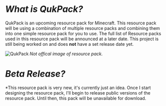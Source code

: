 # *What is QukPack?*
QukPack is an upcoming resource pack for Minecraft. This resource pack will be using a combination of multiple resource packs and combining them into one simple resource pack for you to use. The full list of Resource packs used in this resource pack will be announced at a later date. This project is still being worked on and does **not** have a set release date yet.


![QukPack](https://i.imgur.com/TPmCSr8.jpg)
*Not offical image of resource pack.*


# *Beta Release?*
*This resource pack is very new, it's currently just an idea. Once I start designing the resource pack, I'll begin to release public versions of the resource pack. Until then, this pack will be unavailable for download.
